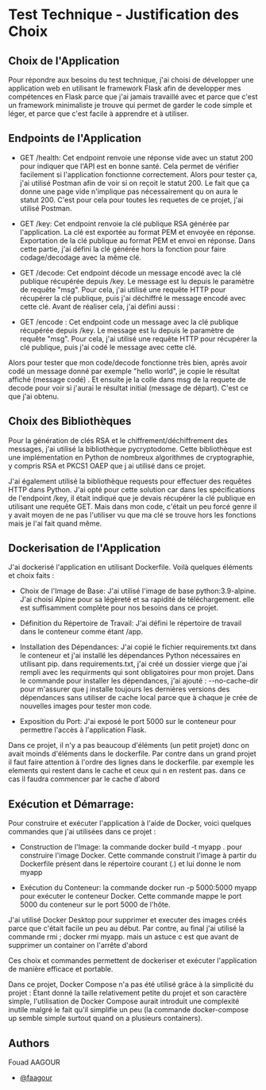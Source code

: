 # Test Technique - Justification des Choix


## Choix de l'Application


Pour répondre aux besoins du test technique, j'ai choisi de développer une application web en utilisant le framework Flask afin de developper mes compétences en Flask parce que j'ai jamais travaillé avec et parce que c'est un framework minimaliste je trouve qui permet de garder le code simple et léger, et parce que c'est facile à apprendre et à utiliser.

## Endpoints de l'Application

- GET /health: Cet endpoint renvoie une réponse vide avec un statut 200 pour indiquer que l'API est en bonne santé. Cela permet de vérifier facilement si l'application fonctionne correctement. Alors pour tester ça, j'ai utilisé Postman afin de voir si on reçoit le statut 200. Le fait que ça donne une page vide n'implique pas nécessairement qu on aura le statut 200. C'est pour cela pour toutes les requetes de ce projet, j'ai utilisé Postman.

- GET /key: Cet endpoint renvoie la clé publique RSA générée par l'application. La clé est exportée au format PEM et envoyée en réponse. Exportation de la clé publique au format PEM et envoi en réponse. Dans cette partie, j'ai défini la clé générée hors la fonction pour faire codage/decodage avec la même clé.

- GET /decode: Cet endpoint décode un message encodé avec la clé publique récupérée depuis /key. Le message est lu depuis le paramètre de requête "msg". Pour cela, j'ai utilisé une requête HTTP pour récupérer la clé publique, puis j'ai déchiffré le message encodé avec cette clé. Avant de réaliser cela, j'ai défini aussi : 

- GET /encode : Cet endpoint code un message avec la clé publique récupérée depuis /key. Le message est lu depuis le paramètre de requête "msg". Pour cela, j'ai utilisé une requête HTTP pour récupérer la clé publique, puis j'ai codé le message avec cette clé.

Alors pour tester que mon code/decode fonctionne très bien, après avoir codé un message donné par exemple "hello world", je copie le résultat affiché (message codé) . Et ensuite je la colle dans msg de la requete de decode pour voir si j'aurai le résultat initial (message de départ). C'est ce que j'ai obtenu.


## Choix des Bibliothèques
Pour la génération de clés RSA et le chiffrement/déchiffrement des messages, j'ai utilisé la bibliothèque pycryptodome. Cette bibliothèque est une implémentation en Python de nombreux algorithmes de cryptographie, y compris RSA et PKCS1 OAEP que j ai utilisé dans ce projet.

J'ai également utilisé la bibliothèque requests pour effectuer des requêtes HTTP dans Python. J'ai opté pour cette solution car dans les spécifications de l'endpoint /key, il était indiqué que je devais récupérer la clé publique en utilisant une requête GET. Mais dans mon code, c'était un peu forcé genre il y avait moyen de ne pas l'utiliser vu que ma clé se trouve hors les fonctions mais je l'ai fait quand même.


## Dockerisation de l'Application
J'ai dockerisé l'application en utilisant Dockerfile. Voilà quelques éléments et choix faits :

- Choix de l'Image de Base: J'ai utilisé l'image de base python:3.9-alpine. J'ai choisi Alpine pour sa légèreté et sa rapidité de téléchargement. elle est suffisamment complète pour nos besoins dans ce projet.

- Définition du Répertoire de Travail: J'ai défini le répertoire de travail dans le conteneur comme étant /app.

- Installation des Dépendances: J'ai copié le fichier requirements.txt dans le conteneur et j'ai installé les dépendances Python nécessaires en utilisant pip. dans requirements.txt, j'ai créé un dossier vierge que j'ai rempli avec les requirments qui sont obligatoires pour mon projet. Dans le commande pour installer les dépendances, j'ai ajouté : --no-cache-dir pour m'assurer que j installe toujours les dernières versions des dépendances sans utiliser de cache local parce que à chaque je crée de nouvelles images pour tester mon code.

- Exposition du Port: J'ai exposé le port 5000 sur le conteneur pour permettre l'accès à l'application Flask.

Dans ce projet, il n'y a pas beaucoup d'éléments (un petit projet) donc on avait moinds d'éléments dans le dockerfile. Par contre dans un grand projet il faut faire attention à l'ordre des lignes dans le dockerfile. par exemple les elements qui restent dans le cache et ceux qui n en restent pas. dans ce cas il faudra commencer par le cache d'abord

## Exécution et Démarrage: 

Pour construire et exécuter l'application à l'aide de Docker, voici quelques commandes que j'ai utilisées dans ce projet :

- Construction de l'Image:  la commande docker build -t myapp . pour construire l'image Docker. Cette commande construit l'image à partir du Dockerfile présent dans le répertoire courant (.) et lui donne le nom myapp

- Exécution du Conteneur:  la commande docker run -p 5000:5000 myapp pour exécuter le conteneur Docker. Cette commande mappe le port 5000 du conteneur sur le port 5000 de l'hôte.

J'ai utilisé Docker Desktop pour supprimer et executer des images créés parce que c'était facile un peu au début. Par contre, au final j'ai utilisé la commande rmi ; docker rmi myapp. mais un astuce c est que avant de supprimer un container on l'arrête d'abord

Ces choix et commandes permettent de dockeriser et exécuter l'application de manière efficace et portable.


Dans ce projet, Docker Compose n'a pas été utilisé grâce à la simplicité du projet : Étant donné la taille relativement petite du projet et son caractère simple, l'utilisation de Docker Compose aurait introduit une complexité inutile malgré le fait qu'il simplifie un peu (la commande docker-compose up semble simple surtout quand on a plusieurs containers).

## Authors

Fouad AAGOUR

- [@faagour](https://www.github.com/faagour)


